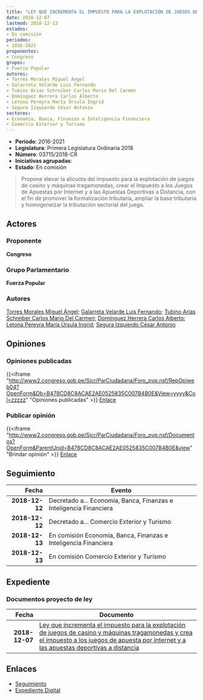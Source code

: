 ```yaml
---
title: "LEY QUE INCREMENTA EL IMPUESTO PARA LA EXPLOTACIÓN DE JUEGOS DE CASINO Y MÁQUINAS TRAGAMONEDAS Y CREA EL IMPUESTO A LOS JUEGOS DE APUESTA POR INTERNET Y A LAS APUESTAS DEPORTIVAS A DISTANCIA"
date: 2018-12-07
lastmod: 2018-12-13
estados:
- En comisión
periodos:
- 2016-2021
proponentes:
- Congreso
grupos:
- Fuerza Popular
autores:
- Torres Morales Miguel Ángel
- Galarreta Velarde Luis Fernando
- Tubino Arias Schreiber Carlos Mario Del Carmen
- Domínguez Herrera Carlos Alberto
- Letona Pereyra María Úrsula Ingrid
- Segura Izquierdo César Antonio
sectores:
- Economía, Banca, Finanzas e Inteligencia Financiera
- Comercio Exterior y Turismo
---
```

- **Periodo**: 2016-2021
- **Legislatura**: Primera Legislatura Ordinaria 2018
- **Número**: 03715/2018-CR
- **Iniciativas agrupadas**: 
- **Estado**: En comisión

> Propone elevar la alícuota del impuesto para la explotación de juegos de casino y máquinas tragamonedas, crear el Impuesto a los Juegos de Apuestas por Internet y a las Apuestas Deportivas a Distancia, con el fin de promover la formalización tributaria, ampliar la base tributaria y homogeneizar la tributación sectorial del juego.


## Actores

### Proponente

**Congreso**

### Grupo Parlamentario

**Fuerza Popular**

### Autores

[Torres Morales Miguel Ángel](mailto:mailto:mtorresm@congreso.gob.pe); [Galarreta Velarde Luis Fernando](mailto:mailto:lgalarreta@congreso.gob.pe); [Tubino Arias Schreiber Carlos Mario Del Carmen](mailto:mailto:ctubino@congreso.gob.pe); [Domínguez Herrera Carlos Alberto](mailto:mailto:cdominguez@congreso.gob.pe); [Letona Pereyra María Úrsula Ingrid](mailto:mailto:mletona@congreso.gob.pe); [Segura Izquierdo César Antonio](mailto:mailto:csegura@congreso.gob.pe)

## Opiniones

### Opiniones publicadas

{{<iframe "http://www2.congreso.gob.pe/Sicr/ParCiudadana/Foro_pvp.nsf/RepOpiweb04?OpenForm&Db=B478CD8C8ACAE2AE0525835C007B4B0E&View=yyyy&Col=zzzzz" "Opiniones publicadas" >}}
[Enlace](http://www2.congreso.gob.pe/Sicr/ParCiudadana/Foro_pvp.nsf/RepOpiweb04?OpenForm&Db=B478CD8C8ACAE2AE0525835C007B4B0E&View=yyyy&Col=zzzzz)

### Publicar opinión

{{<iframe "http://www2.congreso.gob.pe/Sicr/ParCiudadana/Foro_pvp.nsf/Documentos?OpenForm&ParentUnid=B478CD8C8ACAE2AE0525835C007B4B0E&view" "Brindar opinión" >}}
[Enlace](http://www2.congreso.gob.pe/Sicr/ParCiudadana/Foro_pvp.nsf/Documentos?OpenForm&ParentUnid=B478CD8C8ACAE2AE0525835C007B4B0E&view)


## Seguimiento

| Fecha | Evento |
|------:|--------|
| **2018-12-12** | Decretado a... Economía, Banca, Finanzas e Inteligencia Financiera |
| **2018-12-12** | Decretado a... Comercio Exterior y Turismo |
| **2018-12-13** | En comisión Economía, Banca, Finanzas e Inteligencia Financiera |
| **2018-12-13** | En comisión Comercio Exterior y Turismo |

## Expediente

### Documentos proyecto de ley

| Fecha | Documento |
|------:|-----------|
| **2018-12-07** | [Ley que incrementa el impuesto para la explotación de juegos de casino y máquinas tragamonedas y crea el impuesto a los juegos de apuesta por internet y a las apuestas deportivas a distancia](http://www.leyes.congreso.gob.pe/Documentos/2016_2021/Proyectos_de_Ley_y_de_Resoluciones_Legislativas/PL0371120181206.pdf) |

## Enlaces

- [Seguimiento](http://www2.congreso.gob.pe/Sicr/TraDocEstProc/CLProLey2016.nsf/f7fff46988ca05b1052578e100829cc7/1bf379098e90ec400525835c0078ac5d?OpenDocument)
- [Expediente Digital](http://www2.congreso.gob.pe/Sicr/TraDocEstProc/CLProLey2016.nsf/f7fff46988ca05b1052578e100829cc7/1bf379098e90ec400525835c0078ac5d?OpenDocument&Click=05257FB7005EB655.eb71d0cf91d8294e05256cdf006b5706/$Body/0.1C6C)

